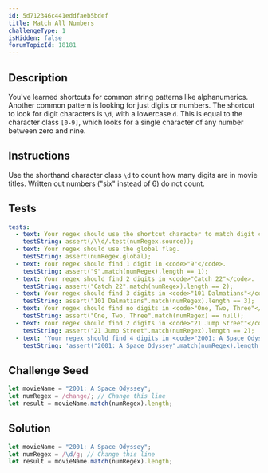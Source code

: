 ```yaml
---
id: 5d712346c441eddfaeb5bdef
title: Match All Numbers
challengeType: 1
isHidden: false
forumTopicId: 18181
---
```


## Description
<section id='description'>
You've learned shortcuts for common string patterns like alphanumerics. Another common pattern is looking for just digits or numbers.
The shortcut to look for digit characters is <code>\d</code>, with a lowercase <code>d</code>. This is equal to the character class <code>[0-9]</code>, which looks for a single character of any number between zero and nine.
</section>

## Instructions
<section id='instructions'>
Use the shorthand character class <code>\d</code> to count how many digits are in movie titles. Written out numbers ("six" instead of 6) do not count.
</section>

## Tests
<section id='tests'>

```yml
tests:
  - text: Your regex should use the shortcut character to match digit characters
    testString: assert(/\\d/.test(numRegex.source));
  - text: Your regex should use the global flag.
    testString: assert(numRegex.global);
  - text: Your regex should find 1 digit in <code>"9"</code>.
    testString: assert("9".match(numRegex).length == 1);
  - text: Your regex should find 2 digits in <code>"Catch 22"</code>.
    testString: assert("Catch 22".match(numRegex).length == 2);
  - text: Your regex should find 3 digits in <code>"101 Dalmatians"</code>.
    testString: assert("101 Dalmatians".match(numRegex).length == 3);
  - text: Your regex should find no digits in <code>"One, Two, Three"</code>.
    testString: assert("One, Two, Three".match(numRegex) == null);
  - text: Your regex should find 2 digits in <code>"21 Jump Street"</code>.
    testString: assert("21 Jump Street".match(numRegex).length == 2);
  - text: 'Your regex should find 4 digits in <code>"2001: A Space Odyssey"</code>.'
    testString: 'assert("2001: A Space Odyssey".match(numRegex).length == 4);'

```

</section>

## Challenge Seed
<section id='challengeSeed'>

<div id='js-seed'>

```js
let movieName = "2001: A Space Odyssey";
let numRegex = /change/; // Change this line
let result = movieName.match(numRegex).length;
```

</div>



</section>

## Solution
<section id='solution'>

```js
let movieName = "2001: A Space Odyssey";
let numRegex = /\d/g; // Change this line
let result = movieName.match(numRegex).length;

```

</section>
